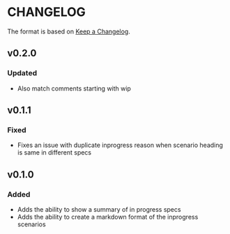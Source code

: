 # CHANGELOG

The format is based on [Keep a Changelog](http://keepachangelog.com/en/1.0.0/).

## v0.2.0

### Updated

- Also match comments starting with wip

## v0.1.1

### Fixed

- Fixes an issue with duplicate inprogress reason when scenario heading is same in different specs

## v0.1.0

### Added

- Adds the ability to show a summary of in progress specs
- Adds the ability to create a markdown format of the inprogress scenarios